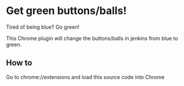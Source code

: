 # Get green buttons/balls!

Tired of being blue?  Go green!  

This Chrome plugin will change the buttons/balls in jenkins from blue to green.

## How to
Go to chrome://extensions and load this source code into Chrome
